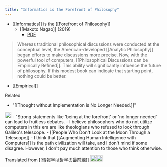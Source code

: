 ```yaml
---
title: "Informatics is the Forefront of Philosophy"
---
```


- [[Informatics]] is the [[Forefront of Philosophy]]
    - [[Makoto Nagao]] (2019)
        - [PDF](https://repository.kulib.kyoto-u.ac.jp/dspace/bitstream/2433/244172/1/Nagao_2019j.pdf)

> Whereas traditional philosophical discussions were conducted at the conceptual level, the American-developed [[Analytic Philosophy]] began efforts to make discussions more precise. Now, with the powerful tool of computers, [[Philosophical Discussions can be Empirically Refined]]. This ability will significantly influence the future of philosophy. If this modest book can indicate that starting point, nothing could be better.
- [[Empirical]]

Related
- "[[Thought without Implementation is No Longer Needed.]]"

<img src='https://scrapbox.io/api/pages/nishio-en/nishio/icon' alt='nishio.icon' height="19.5"/>
- "Strong statements like 'being at the forefront' or 'no longer needed' can lead to fruitless debates.
    - I believe philosophers who do not utilize computers in this era are like theologians who refused to look through Galileo's telescope.
    - [[People Who Don't Look at the Moon Through a Telescope]]
- I think that [[Augmenting Human Intelligence with Computers]] is the path civilization will take, and I don't mind if some disagree. However, I don't pay much attention to those who think otherwise.

Translated from [[情報学は哲学の最前線]]
<img src='https://scrapbox.io/api/pages/nishio-en/en/icon' alt='en.icon' height="19.5"/><img src='https://scrapbox.io/api/pages/nishio-en/Bashi/icon' alt='Bashi.icon' height="19.5"/>
